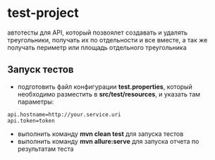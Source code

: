 # test-project

автотесты для API, который позвоялет создавать и удалять треугольники, получать их по отдельности и все вместе, а так же получать периметр или площадь отдельного треугольника

## Запуск тестов
* подготовить файл конфигурации **test.properties**, который необходимо разместить в **src/test/resources**, и указать там параметры:
```
api.hostname=http://your.service.uri
api.token=token
```
* выполнить команду **mvn clean test** для запуска тестов
* выполнить команду **mvn allure:serve** для запуска отчета по результатам теста
